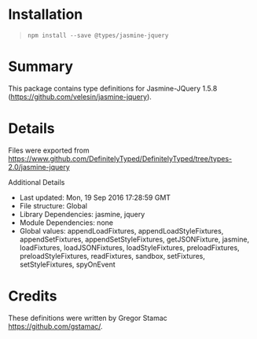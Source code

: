 # Installation
> `npm install --save @types/jasmine-jquery`

# Summary
This package contains type definitions for Jasmine-JQuery 1.5.8 (https://github.com/velesin/jasmine-jquery).

# Details
Files were exported from https://www.github.com/DefinitelyTyped/DefinitelyTyped/tree/types-2.0/jasmine-jquery

Additional Details
 * Last updated: Mon, 19 Sep 2016 17:28:59 GMT
 * File structure: Global
 * Library Dependencies: jasmine, jquery
 * Module Dependencies: none
 * Global values: appendLoadFixtures, appendLoadStyleFixtures, appendSetFixtures, appendSetStyleFixtures, getJSONFixture, jasmine, loadFixtures, loadJSONFixtures, loadStyleFixtures, preloadFixtures, preloadStyleFixtures, readFixtures, sandbox, setFixtures, setStyleFixtures, spyOnEvent

# Credits
These definitions were written by Gregor Stamac <https://github.com/gstamac/>.

